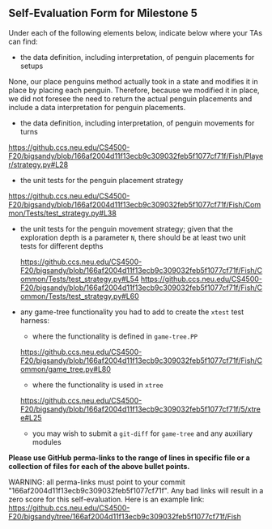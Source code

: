 ## Self-Evaluation Form for Milestone 5

Under each of the following elements below, indicate below where your
TAs can find:

- the data definition, including interpretation, of penguin placements for setups 

None, our place penguins method actually took in a state and modifies it in place by placing 
each penguin. Therefore, because we modified it in place, we did not foresee the need to return the
actual penguin placements and include a data interpretation for penguin placements.

- the data definition, including interpretation, of penguin movements for turns

https://github.ccs.neu.edu/CS4500-F20/bigsandy/blob/166af2004d11f13ecb9c309032feb5f1077cf71f/Fish/Player/strategy.py#L28

- the unit tests for the penguin placement strategy 

https://github.ccs.neu.edu/CS4500-F20/bigsandy/blob/166af2004d11f13ecb9c309032feb5f1077cf71f/Fish/Common/Tests/test_strategy.py#L38

- the unit tests for the penguin movement strategy; 
  given that the exploration depth is a parameter `N`, there should be at least two unit tests for different depths 

  https://github.ccs.neu.edu/CS4500-F20/bigsandy/blob/166af2004d11f13ecb9c309032feb5f1077cf71f/Fish/Common/Tests/test_strategy.py#L54
  https://github.ccs.neu.edu/CS4500-F20/bigsandy/blob/166af2004d11f13ecb9c309032feb5f1077cf71f/Fish/Common/Tests/test_strategy.py#L60

- any game-tree functionality you had to add to create the `xtest` test harness:

  - where the functionality is defined in `game-tree.PP`

  https://github.ccs.neu.edu/CS4500-F20/bigsandy/blob/166af2004d11f13ecb9c309032feb5f1077cf71f/Fish/Common/game_tree.py#L80

  - where the functionality is used in `xtree`

  https://github.ccs.neu.edu/CS4500-F20/bigsandy/blob/166af2004d11f13ecb9c309032feb5f1077cf71f/5/xtree#L25

  - you may wish to submit a `git-diff` for `game-tree` and any auxiliary modules 

**Please use GitHub perma-links to the range of lines in specific
file or a collection of files for each of the above bullet points.**

  WARNING: all perma-links must point to your commit "166af2004d11f13ecb9c309032feb5f1077cf71f".
  Any bad links will result in a zero score for this self-evaluation.
  Here is an example link:
    <https://github.ccs.neu.edu/CS4500-F20/bigsandy/tree/166af2004d11f13ecb9c309032feb5f1077cf71f/Fish>

